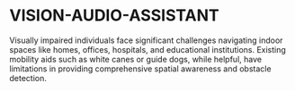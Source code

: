 # VISION-AUDIO-ASSISTANT
Visually impaired individuals face significant challenges navigating indoor spaces like homes, offices, hospitals, and educational institutions. Existing mobility aids such as white canes or guide dogs, while helpful, have limitations in providing comprehensive spatial awareness and obstacle detection.
